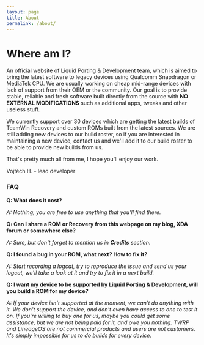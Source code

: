 ```yaml
---
layout: page
title: About
permalink: /about/
---
```


# Where am I?
An official website of Liquid Porting & Development team, which is aimed to bring the latest software to legacy devices using Qualcomm Snapdragon or MediaTek CPU.
We are usually working on cheap mid-range devices with lack of support from their OEM or the community.
Our goal is to provide stable, reliable and fresh software built directly from the source with **NO EXTERNAL MODIFICATIONS** such as additional apps, tweaks and other
useless stuff.

We currently support over 30 devices which are getting the latest builds of TeamWin Recovery and custom ROMs built from the latest sources.
We are still adding new devices to our build roster, so if you are interested in maintaining a new device, contact us and we'll add it to our build roster to be
able to provide new builds from us.

That's pretty much all from me, I hope you'll enjoy our work.

Vojtěch H. - lead developer

### FAQ

**Q: What does it cost?**

_A: Nothing, you are free to use anything that you'll find there._

**Q: Can I share a ROM or Recovery from this webpage on my blog, XDA forum or somewhere else?**

_A: Sure, but don't forget to mention us in **Credits** section._

**Q: I found a bug in your ROM, what next? How to fix it?**

_A: Start recording a logcat, try to reproduce the issue and send us your logcat, we'll take a look at it and try to fix it in a next build._

**Q: I want my device to be supported by Liquid Porting & Development, will you build a ROM for my device?**

_A: If your device isn't supported at the moment, we can't do anything with it. We don't support the device, and don't even have access to one to test it on.
   If you're willing to buy one for us, maybe you could get some assistance, but we are not being paid for it, and owe you nothing. TWRP and LineageOS are not commercial products and
   users are not customers. It's simply impossible for us to do builds for every device._
